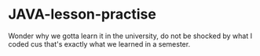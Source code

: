 # JAVA-lesson-practise
Wonder why we gotta learn it in the university, do not be shocked by what I coded cus that's exactly what we learned in a semester.
